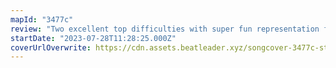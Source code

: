```yaml
---
mapId: "3477c"
review: "Two excellent top difficulties with super fun representation from both mappers! Great use of the v3 elements (arcs and chains) along with the bomb resets in both difficulties. Fun techier patterns in the top two difficulties, with more accessible ones in the lower difficulties. Awesome lightshow in the Lizzo environment as well, which fits the song perfectly!"
startDate: "2023-07-28T11:28:25.000Z"
coverUrlOverwrite: https://cdn.assets.beatleader.xyz/songcover-3477c-star.jpg
---
```

